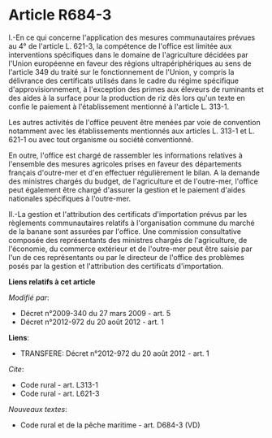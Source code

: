 # Article R684-3

I.-En ce qui concerne l'application des mesures communautaires prévues au 4° de l'article L. 621-3, la compétence de l'office
est limitée aux interventions spécifiques dans le domaine de l'agriculture décidées par l'Union européenne en faveur des
régions ultrapériphériques au sens de l'article 349 du traité sur le fonctionnement de l'Union, y compris la délivrance des
certificats utilisés dans le cadre du régime spécifique d'approvisionnement, à l'exception des primes aux éleveurs de
ruminants et des aides à la surface pour la production de riz dès lors qu'un texte en confie le paiement à l'établissement
mentionné à l'article L. 313-1. 

Les autres activités de l'office peuvent être menées par voie de convention notamment avec les établissements mentionnés aux
articles L. 313-1 et L. 621-1 ou avec tout organisme ou société conventionné. 

En outre, l'office est chargé de rassembler les informations relatives à l'ensemble des mesures agricoles prises en faveur
des départements français d'outre-mer et d'en effectuer régulièrement le bilan. A la demande des ministres chargés du budget,
de l'agriculture et de l'outre-mer, l'office peut également être chargé d'assurer la gestion et le paiement d'aides
nationales spécifiques à l'outre-mer. 

II.-La gestion et l'attribution des certificats d'importation prévus par les règlements communautaires relatifs à
l'organisation commune du marché de la banane sont assurées par l'office. Une commission consultative composée des
représentants des ministres chargés de l'agriculture, de l'économie, du commerce extérieur et de l'outre-mer peut être saisie
par l'un de ces représentants ou par le directeur de l'office des problèmes posés par la gestion et l'attribution des
certificats d'importation.

**Liens relatifs à cet article**

_Modifié par_:

  - Décret n°2009-340 du 27 mars 2009 - art. 5
  - Décret n°2012-972 du 20 août 2012 - art. 1

**Liens**:

  - TRANSFERE: Décret n°2012-972 du 20 août 2012 - art. 1

_Cite_:

  - Code rural - art. L313-1
  - Code rural - art. L621-3

_Nouveaux textes_:

  - Code rural et de la pêche maritime - art. D684-3 (VD)
